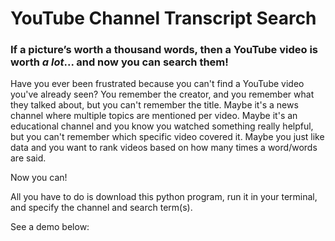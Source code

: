 # YouTube Channel Transcript Search

### If a picture’s worth a thousand words, then a YouTube video is worth *a lot*... and now you can search them!

Have you ever been frustrated because you can't find a YouTube video you've already seen? You remember the creator, and you remember what they talked about, but you can't remember the title. Maybe it's a news channel where multiple topics are mentioned per video. Maybe it's an educational channel and you know you watched something really helpful, but you can't remember which specific video covered it. Maybe you just like data and you want to rank videos based on how many times a word/words are said.

Now you can!

All you have to do is download this python program, run it in your terminal, and specify the channel and search term(s). 

See a demo below:
